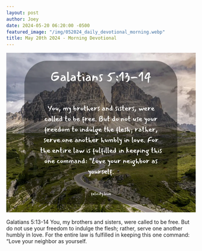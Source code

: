 ```yaml
---
layout: post
author: Joey
date: 2024-05-20 06:20:00 -0500
featured_image: "/img/052024_daily_devotional_morning.webp"
title: May 20th 2024 - Morning Devotional
---
```


[![May 20th 2024 - Morning Devotional](/img/052024_daily_devotional_morning.webp)](/img/052024_daily_devotional_morning.webp)

Galatians 5:13-14
You, my brothers and sisters, were called to be free. But do not use your freedom to indulge the flesh; rather, serve one another humbly in love. For the entire law is fulfilled in keeping this one command: “Love your neighbor as yourself.
